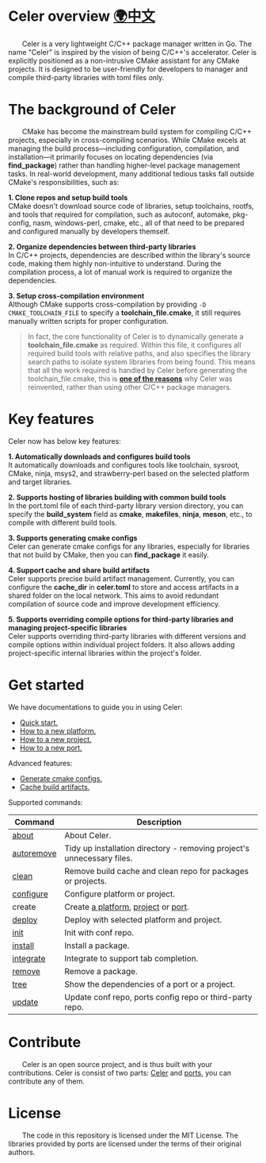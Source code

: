 # Celer overview [🌍中文](./docs/zh-CH/README.md)

&emsp;&emsp;Celer is a very lightweight C/C++ package manager written in Go. The name "Celer" is inspired by the vision of being C/C++'s accelerator. Celer is explicitly positioned as a non-intrusive CMake assistant for any CMake projects. It is designed to be user-friendly for developers to manager and compile third-party libraries with toml files only.

# The background of Celer

&emsp;&emsp;CMake has become the mainstream build system for compiling C/C++ projects, especially in cross-compiling scenarios. While CMake excels at managing the build process—including configuration, compilation, and installation—it primarily focuses on locating dependencies (via **find_package**) rather than handling higher-level package management tasks. In real-world development, many additional tedious tasks fall outside CMake's responsibilities, such as:

**1. Clone repos and setup build tools**  
CMake doesn't download source code of libraries, setup toolchains, rootfs, and tools that required for compilation, such as autoconf, automake, pkg-config, nasm, windows-perl, cmake, etc., all of that need to be prepared and configured manually by developers themself.

**2. Organize dependencies between third-party libraries**  
In C/C++ projects, dependencies are described within the library's source code, making them highly non-intuitive to understand. During the compilation process, a lot of manual work is required to organize the dependencies.

**3. Setup cross-compilation environment**  
Although CMake supports cross-compilation by providing `-D CMAKE_TOOLCHAIN_FILE` to specify a **toolchain_file.cmake**, it still requires manually written scripts for proper configuration.

>In fact, the core functionality of Celer is to dynamically generate a **toolchain_file.cmake** as required. Within this file, it configures all required build tools with relative paths, and also specifies the library search paths to isolate system libraries from being found. This means that all the work required  is handled by Celer before generating the toolchain_file.cmake, this is [**one of the reasons**](./docs/en-US/why_reinvent_celer.md) why Celer was reinvented, rather than using other C/C++ package managers.

# Key features

Celer now has below key features:

**1. Automatically downloads and configures build tools**  
It automatically downloads and configures tools like toolchain, sysroot, CMake, ninja, msys2, and strawberry-perl based on the selected platform and target libraries.

**2. Supports hosting of libraries building with common build tools**  
In the port.toml file of each third-party library version directory, you can specify the **build_system** field as **cmake**, **makefiles**, **ninja**, **meson**, etc., to compile with different build tools.

**3. Supports generating cmake configs**  
Celer can generate cmake configs for any libraries, especially for libraries that not build by CMake, then you can **find_package** it easily.

**4. Support cache and share build artifacts**  
Celer supports precise build artifact management. Currently, you can configure the **cache_dir** in **celer.toml** to store and access artifacts in a shared folder on the local network. This aims to avoid redundant compilation of source code and improve development efficiency.

**5. Supports overriding compile options for third-party libraries and managing project-specific libraries**  
Celer supports overriding third-party libraries with different versions and compile options within individual project folders. It also allows adding project-specific internal libraries within the project's folder.

# Get started

We have documentations to guide you in using Celer:

- [Quick start.](./docs/en-US/quick_start.md)
- [How to a new platform.](./docs/en-US/config_add_platform.md)
- [How to a new project.](./docs/en-US/config_add_project.md)
- [How to a new port.](./docs/en-US/config_add_port.md)

Advanced features:

- [Generate cmake configs.](./docs/en-US/config_generate_cmake_config.md)
- [Cache build artifacts.](./docs/en-US/config_cache_artifacts.md)

Supported commands:

| Command                                         | Description                                                                   |
| ----------------------------------------------- | ----------------------------------------------------------------------------- |
| [about](./docs/en-US/cmd_about.md)              | About Celer.                                                                  |
| [autoremove](./docs/en-US/cmd_autoremove.md)    | Tidy up installation directory - removing project's unnecessary files.        |
| [clean](./docs/en-US/cmd_clean.md)              | Remove build cache and clean repo for packages or projects.                   |
| [configure](./docs/en-US/quick_start.md#4-configure-platform-or-project) | Configure platform or project.                       |
| create                                | Create [a platform](./docs/en-US/config_add_platform.md), [project](./docs/en-US/config_add_project.md) or [port](./docs/en-US/config_add_port.md). |
| [deploy](./docs/en-US/cmd_deploy.md)            | Deploy with selected platform and project.                                    |
| [init](./docs/en-US/quick_start.md#3-setup-conf)| Init with conf repo.                                                          |
| [install](./docs/en-US/cmd_install.md)          | Install a package.                                                            |
| [integrate](./docs/en-US/cmd_integrate.md)      | Integrate to support tab completion.                                          |
| [remove](./docs/en-US/cmd_remove.md)            | Remove a package.                                                             |
| [tree](./docs/en-US/cmd_tree.md)                | Show the dependencies of a port or a project.                                 |
| [update](./docs/en-US/cmd_update.md)            | Update conf repo, ports config repo or third-party repo.                      |

# Contribute

&emsp;&emsp;Celer is an open source project, and is thus built with your contributions. Celer is consist of two parts: [Celer](https://github.com/celer-pkg/celer.git) and [ports](https://github.com/celer-pkg/ports.git), you can contribute any of them.

# License

&emsp;&emsp;The code in this repository is licensed under the MIT License. The libraries provided by ports are licensed under the terms of their original authors.
